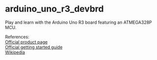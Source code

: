 # arduino_uno_r3_devbrd
Play and learn with the Arduino Uno R3 board featuring an ATMEGA328P MCU.

References:  
[Official product page](https://store.arduino.cc/arduino-uno-rev3)  
[Official getting started guide](https://www.arduino.cc/en/Guide/ArduinoUno)  
[Wikipedia](https://en.wikipedia.org/wiki/Arduino_Uno)  
